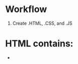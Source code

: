# Workflow
1. Create .HTML, .CSS, and .JS

# HTML contains:
* <script> elements allow you to associate external files with your HTML
* <script> elements typically point to JavaScript files
* always requires a closing tag

technical note
* <script> tags are placed in the <body> element instead of the <head> because
the browser displays the page top-down fashion

# JQuery
* Client-side library
* <script> tag loads JQuery from `http://code.jquery.com`, a content delivery network
* JQuery not kept on local machin
